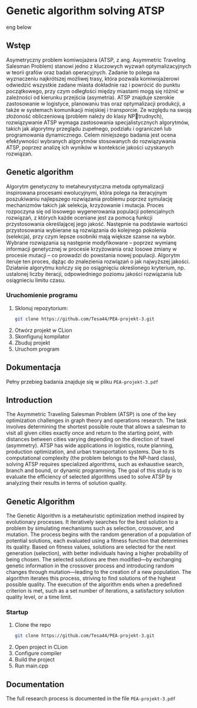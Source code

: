 ﻿# Genetic algorithm solving ATSP
 eng below
## Wstęp
Asymetryczny problem komiwojażera (ATSP, z ang. Asymmetric Traveling 
Salesman Problem) stanowi jedno z kluczowych wyzwań optymalizacyjnych 
w teorii grafów oraz badań operacyjnych. Zadanie to polega na wyznaczeniu 
najkrótszej możliwej trasy, która pozwala komiwojażerowi odwiedzić 
wszystkie zadane miasta dokładnie raz i powrócić do punktu początkowego, 
przy czym odległości między miastami mogą się różnić w zależności od 
kierunku przejścia (asymetria). ATSP znajduje szerokie zastosowanie w 
logistyce, planowaniu tras oraz optymalizacji produkcji, a także w systemach 
komunikacji miejskiej i transporcie.
Ze względu na swoją złożoność obliczeniową (problem należy do klasy NPtrudnych), rozwiązywanie ATSP wymaga zastosowania specjalistycznych 
algorytmów, takich jak algorytmy przeglądu zupełnego, podziału i ograniczeń 
lub programowania dynamicznego. Celem niniejszego badania jest ocena 
efektywności wybranych algorytmów stosowanych do rozwiązywania ATSP, 
poprzez analizę ich wyników w kontekście jakości uzyskanych rozwiązań.

## Genetic algorithm
Algorytm genetyczny to metaheurystyczna metoda optymalizacji inspirowana 
procesami ewolucyjnymi, która polega na iteracyjnym poszukiwaniu 
najlepszego rozwiązania problemu poprzez symulację mechanizmów takich 
jak selekcja, krzyżowanie i mutacja. Proces rozpoczyna się od losowego 
wygenerowania populacji potencjalnych rozwiązań, z których każde oceniane 
jest za pomocą funkcji przystosowania określającej jego jakość. Następnie na 
podstawie wartości przystosowania wybierane są rozwiązania do kolejnego 
pokolenia (selekcja), przy czym lepsze osobniki mają większe szanse na 
wybór. Wybrane rozwiązania są następnie modyfikowane – poprzez wymianę 
informacji genetycznej w procesie krzyżowania oraz losowe zmiany w 
procesie mutacji – co prowadzi do powstania nowej populacji. Algorytm 
iteruje ten proces, dążąc do znalezienia rozwiązań o jak najwyższej jakości. 
Działanie algorytmu kończy się po osiągnięciu określonego kryterium, np. 
ustalonej liczby iteracji, odpowiedniego poziomu jakości rozwiązania lub 
osiągnieciu limitu czasu.

### Uruchomienie programu
1. Sklonuj repozytorium:
    ```sh
   git clone https://github.com/Tesa44/PEA-projekt-3.git
2. Otwórz projekt w CLion
3. Skonfiguruj kompilator
4. Zbuduj projekt
5. Uruchom program

## Dokumentacja
Pełny przebieg badania znajduje się w pliku `PEA-projekt-3.pdf`

## Introduction
The Asymmetric Traveling Salesman Problem (ATSP) is one of the key optimization challenges in graph theory and operations research. The task involves determining the shortest possible route that allows a salesman to visit all given cities exactly once and return to the starting point, with distances between cities varying depending on the direction of travel (asymmetry). ATSP has wide applications in logistics, route planning, production optimization, and urban transportation systems. Due to its computational complexity (the problem belongs to the NP-hard class), solving ATSP requires specialized algorithms, such as exhaustive search, branch and bound, or dynamic programming. The goal of this study is to evaluate the efficiency of selected algorithms used to solve ATSP by analyzing their results in terms of solution quality.

## Genetic Algorithm
The Genetic Algorithm is a metaheuristic optimization method inspired by evolutionary processes. It iteratively searches for the best solution to a problem by simulating mechanisms such as selection, crossover, and mutation. The process begins with the random generation of a population of potential solutions, each evaluated using a fitness function that determines its quality. Based on fitness values, solutions are selected for the next generation (selection), with better individuals having a higher probability of being chosen. The selected solutions are then modified—by exchanging genetic information in the crossover process and introducing random changes through mutation—leading to the creation of a new population. The algorithm iterates this process, striving to find solutions of the highest possible quality. The execution of the algorithm ends when a predefined criterion is met, such as a set number of iterations, a satisfactory solution quality level, or a time limit.

### Startup
1. Clone the repo
   ```sh
   git clone https://github.com/Tesa44/PEA-projekt-3.git
2. Open project in CLion
3. Configure compiler
4. Build the project
5. Run main.cpp

## Documentation
The full research process is documented in the file `PEA-projekt-3.pdf`
